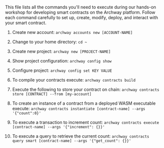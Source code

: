 This file lists all the commands you'll need to execute during our hands-on workshop for developing smart contracts on the Archway platform.
Follow each command carefully to set up, create, modify, deploy, and interact with your smart contract.

1. Create new account: `archway accounts new [ACCOUNT-NAME]`

2. Change to your home directory: `cd ~`

3. Create new project: `archway new [PROJECT-NAME]`

4. Show project configuration: `archway config show`

5. Configure project: `archway config set KEY VALUE`

6. To compile your contracts execute: `archway contracts build`

7. Execute the following to store your contract on chain: `archway contracts store [CONTRACT] --from [my-account]`

8. To create an instance of a contract from a deployed WASM executable execute: `archway contracts instantiate [contract-name] --args '{"count":0}'`

9. To execute a transaction to increment count: `archway contracts execute [contract-name] --args '{"increment": {}}'`

10. To execute a query to retrieve the current count: `archway contracts query smart [contract-name] --args '{"get_count": {}}'`
